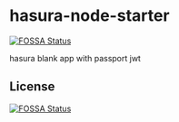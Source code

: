 # hasura-node-starter
[![FOSSA Status](https://app.fossa.io/api/projects/git%2Bgithub.com%2Fkwiss%2Fhasura-node-starter.svg?type=shield)](https://app.fossa.io/projects/git%2Bgithub.com%2Fkwiss%2Fhasura-node-starter?ref=badge_shield)

hasura blank app with passport jwt


## License
[![FOSSA Status](https://app.fossa.io/api/projects/git%2Bgithub.com%2Fkwiss%2Fhasura-node-starter.svg?type=large)](https://app.fossa.io/projects/git%2Bgithub.com%2Fkwiss%2Fhasura-node-starter?ref=badge_large)